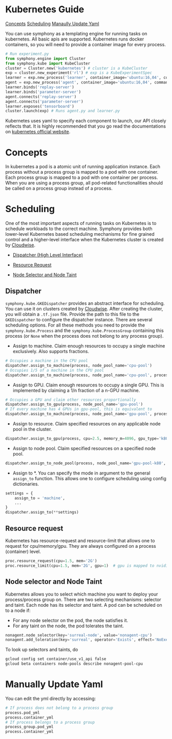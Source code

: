 # Kubernetes Guide
[Concepts](#concepts)
[Scheduling](#scheduling)
[Manaully Update Yaml](#manually-update-yaml)

You can use symphony as a templating engine for running tasks on kubernetes. All basic apis are supported. Kubernetes runs docker containers, so you will need to provide a container image for every process. 
```python
# Run experiment.py
from symphony.engine import Cluster
from symphony.kube import KubeCluster
cluster = Cluster.new('kubernetes') # cluster is a KubeCluster
exp = cluster.new_experiment('rl') # exp is a KubeExperimentSpec
learner = exp.new_process('learner', container_image='ubuntu:16,04', command='python', args=['learner.py'])
agent = exp.new_process('agent', container_image='ubuntu:16,04', command='python', args=['agent.py', '--env', 'half-cheetah']) # agent, learner are a KubeProcessSpec
learner.binds('replay-server')
learner.binds('parameter-server')
agent.connects('replay-server')
agent.connects('parameter-server')
learner.exposes('tensorboard')
cluster.launch(exp) # Runs agent.py and learner.py
```
Kubernetes uses yaml to specify each component to launch, our API closely reflects that. It is highly recommended that you go read the documentations on [kubernetes official website](https://kubernetes.io). 

# Concepts
In kubernetes a pod is a atomic unit of running application instance. Each process without a process group is mapped to a pod with one container. Each process group is mapped to a pod with one container per process. When you are using a process group, all pod-related functionalities should be called on a process group instead of a process. 

# Scheduling
One of the most important aspects of running tasks on Kubernetes is to schedule workloads to the correct machine. Symphony provides both lower-level Kubernetes based scheduling mechanisms for fine grained control and a higher-level interface when the Kubernetes cluster is created by [Cloudwise](https://github.com/SurrealAI/cloudwise).

* [Dispatcher (High Level Interface)](#dispatcher)

* [Resource Request](#resource-request)
* [Node Selector and Node Taint](#node-selector-and-node-taint)

## Dispatcher
`symphony.kube.GKEDispatcher` provides an abstract interface for scheduling. You can use it on clusters created by [Cloudwise](https://github.com/SurrealAI/cloudwise). After creating the cluster, you will obtain a `.tf.json` file. Provide the path to this file to the `GKEDispatcher` to configure the dispatcher instance. There are several scheduling options. For all these methods you need to provide the `symphony.kube.Process` and the `symphony.kube.ProcessGroup` containing this process (or `None` when the process does not belong to any process group).

* Assign to machine. Claim enough resources to occupy a single machine exclusively. Also supports fractions.
```python
# Occupies a machine in the CPU pool
dispatcher.assign_to_machine(process, node_pool_name='cpu-pool')
# Occupies 1/5 of a machine in the CPU pool
dispatcher.assign_to_machine(process, node_pool_name='cpu-pool', process_per_machine=5)
```
* Assign to GPU. Claim enough resources to occupy a single GPU. This is implemented by claiming a 1/n fraction of a n-GPU machine.
```python
# Occupies a GPU and claim other resources proportionally
dispatcher.assign_to_gpu(process, node_pool_name='gpu-pool')
# If every machine has 4 GPUs in gpu-pool, this is equivalent to
dispatcher.assign_to_machine(process, node_pool_name='gpu-pool', process_per_machine=4)
```
* Assign to resource. Claim specified resources on any applicable node pool in the cluster.
```python
dispatcher.assign_to_gpu(process, cpu=2.5, memory_m=4096, gpu_type='k80', gpu_count=2)
```
* Assign to node pool. Claim specified resources on a specified node pool.
```python
dispatcher.assign_to_node_pool(process, node_pool_name='gpu-pool-k80', cpu=2.5, memory_m=4096, gpu_count=2)
```
* Assign to \*. You can specify the mode in argument to the general `assign_to` function. This allows one to configure scheduling using config dictionaries.
```python
settings = {
    assign_to = 'machine',
    ...
}
dispatcher.assign_to(**settings)
```

## Resource request
Kubernetes has resource-request and resource-limit that allows one to request for cpu/memory/gpu. They are always configured on a process (container) level.
```python
proc.resource_request(cpu=1.5, mem='2G')
proc.resource_limit(cpu=1.5, mem='2G', gpu=1)  # gpu is mapped to nvidia.com/gpu
```

## Node selector and Node Taint
Kubernetes allows you to select which machine you want to deploy your process/process group on. There are two selecting mechanisms: selector and taint. Each node has its selector and taint. A pod can be scheduled on to a node if:
* For any node selector on the pod, the node satisfies it.
* For any taint on the node, the pod tolerates the taint.
```python
nonagent.node_selector(key='surreal-node', value='nonagent-cpu')
nonagent.add_toleration(key='surreal', operator='Exists', effect='NoExecute')
```
To look up selectors and taints, do 
```bash
gcloud config set container/use_v1_api false
gcloud beta containers node-pools describe nonagent-pool-cpu
```


# Manually Update Yaml
You can edit the yml directly by accessing:
```python
# If process does not belong to a process group
process.pod_yml
process.container_yml
# If process belongs to a process group
process_group.pod_yml
process.container_yml
```
